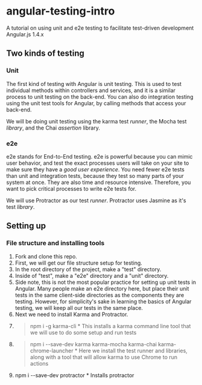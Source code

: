 # angular-testing-intro
A tutorial on using unit and e2e testing to facilitate test-driven development Angular.js 1.4.x

## Two kinds of testing

### Unit
The first kind of testing with Angular is unit testing. This is used to test individual methods within controllers and services, and it is a similar process to unit testing on the back-end. You can also do integration testing using the unit test tools for Angular, by calling methods that access your back-end.

We will be doing unit testing using the karma test *runner*, the Mocha test *library*, and the Chai *assertion* library.

### e2e
e2e stands for End-to-End testing. e2e is powerful because you can mimic user behavior, and test the exact processes users will take on your site to make sure they have a *good user experience*. You need fewer e2e tests than unit and integration tests, because they test so many parts of your system at once. They are also time and resource intensive. Therefore, you want to pick critical processes to write e2e tests for.

We will use Protractor as our test *runner*. Protractor uses Jasmine as it's test *library*.

## Setting up
### File structure and installing tools
1. Fork and clone this repo.
1. First, we will get our file structure setup for testing.
  1. In the root directory of the project, make a "test" directory.
  1. Inside of "test", make a "e2e" directory and a "unit" directory.
  1. Side note, this is not the most popular practice for setting up unit tests in Angular. Many people make an e2e directory here, but place their unit tests in the same client-side directories as the components they are testing. However, for simplicity's sake in learning the basics of Angular testing, we will keep all our tests in the same place.
1. Next we need to install Karma and Protractor.
  1. > npm i -g karma-cli 
    * This installs a karma command line tool that we will use to do some setup and run tests
  1. > npm i --save-dev karma karma-mocha karma-chai karma-chrome-launcher
    * Here we install the test runner and libraries, along with a tool that will allow karma to use Chrome to run actions
  1. npm i --save-dev protractor
    * Installs protractor
